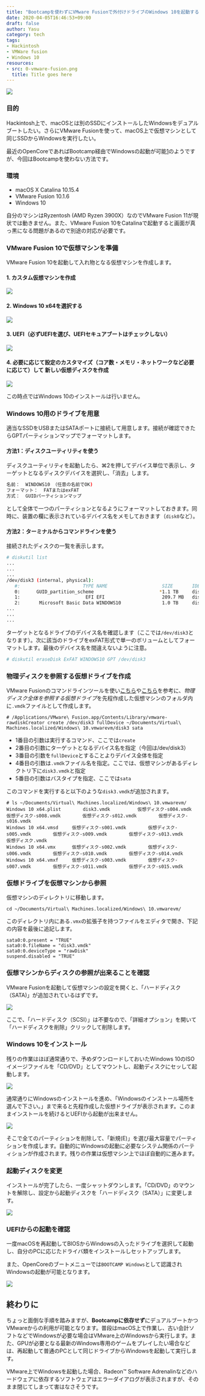 ```yaml
---
title: "Bootcampを使わずにVMware Fusionで外付けドライブのWindows 10を起動する"
date: 2020-04-05T16:46:53+09:00
draft: false
author: Yasu
category: tech
tags:
- Hackintosh
- VMWare fusion
- Windows 10
resources:
- src: 0-vmware-fusion.png
  title: Title goes here
---
```

![](0-vmware-fusion.png)

### 目的

Hackintosh上で、macOSとは別のSSDにインストールしたWindowsをデュアルブートしたい。さらにVMware Fusionを使って、macOS上で仮想マシンとして同じSSDからWindowsを実行したい。

最近のOpenCoreであればBootcamp経由でWindowsの起動が可能[1][]のようですが、今回はBootcampを使わない方法です。

### 環境

- macOS X Catalina 10.15.4
- VMware Fusion 10.1.6
- Windows 10

自分のマシンはRyzentosh (AMD Ryzen 3900X）なのでVMware Fusion 11が現状では動きません。また、VMware Fusion 10をCatalinaで起動すると画面が真っ黒になる問題があるので別途の対応が必要です。

### VMware Fusion 10で仮想マシンを準備

VMware Fusion 10を起動して入れ物となる仮想マシンを作成します。

#### 1. カスタム仮想マシンを作成

![](vmware-step-1.png)

#### 2. Windows 10 x64を選択する

![](vmware-step-2.png)

#### 3. UEFI（必ずUEFIを選び、UEFIセキュアブートはチェックしない）

![](vmware-step-3.png)

#### 4. 必要に応じて設定のカスタマイズ（コア数・メモリ・ネットワークなど必要に応じて）して 新しい仮想ディスクを作成

![](vmware-step-4.png)

この時点ではWindows 10のインストールは行いません。

### Windows 10用のドライブを用意

適当なSSDをUSBまたはSATAポートに接続して用意します。接続が確認できたらGPTパーティションマップでフォーマットします。

#### 方法1：ディスクユーティリティを使う

ディスクユーティリティを起動したら、⌘2を押してデバイス単位で表示し、ターゲットとなるディスクデバイスを選択し、「消去」します。

```bash
名前：  WINDOWS10 （任意の名前でOK)
フォーマット：  FATまたはexFAT
方式：  GUIDパーティションマップ
```
として全体で一つのパーティションとなるようにフォーマットしておきます。同時に、装置の欄に表示されているデバイス名をメモしておきます（`disk0`など）。

#### 方法2：ターミナルからコマンドラインを使う

接続されたディスクの一覧を表示します。

```bash
# diskutil list
...
...
...
/dev/disk3 (internal, physical):
   #:                       TYPE NAME                    SIZE       IDENTIFIER
   0:      GUID_partition_scheme                        *1.1 TB     disk3
   1:                        EFI EFI                     209.7 MB   disk3s1
   2:       Microsoft Basic Data WINDOWS10               1.0 TB     disk3s2
...
...
...   
```

ターゲットとなるドライブのデバイス名を確認します（ここでは`/dev/disk3`となります）。次に該当のドライブをexFAT形式で単一のボリュームとしてフォーマットします。最後のデバイス名を間違えないように注意。

```bash
# diskutil eraseDisk ExFAT WINDOWS10 GPT /dev/disk3
```

### 物理ディスクを参照する仮想ドライブを作成

VMware Fusionのコマンドラインツールを使い[こちら](http://techrem.blogspot.jp/2012/12/add-physical-disk-to-vmware-fusion.html)や[こちら](https://kb.vmware.com/s/article/2097401)を参考に、*物理ディスク全体を参照する仮想ドライブ*を先程作成した仮想マシンのフォルダ内に`.vmdk`ファイルとして作成します。

```
# /Applications/VMware\ Fusion.app/Contents/Library/vmware-rawdiskCreator create /dev/disk3 fullDevice ~/Documents/Virtual\ Machines.localized/Windows\ 10.vmwarevm/disk3 sata
```

- 1番目の引数は実行するコマンド、ここでは`create`
- 2番目の引数にターゲットとなるデバイス名を指定（今回は/dev/disk3）
- 3番目の引数を`fullDevice`とすることよりデバイス全体を指定
- 4番目の引数は`.vmdk`ファイル名を指定。ここでは、仮想マシンがあるディレクトリ下に`disk3.vmdk`と指定
- 5番目の引数はバスタイプを指定、ここでは`sata`

このコマンドを実行すると以下のような`disk3.vmdk`が追加されます。

```
# ls ~/Documents/Virtual\ Machines.localized/Windows\ 10.vmwarevm/
Windows 10 x64.plist		disk3.vmdk			仮想ディスク-s004.vmdk		仮想ディスク-s008.vmdk		仮想ディスク-s012.vmdk		仮想ディスク-s016.vmdk
Windows 10 x64.vmsd		仮想ディスク-s001.vmdk		仮想ディスク-s005.vmdk		仮想ディスク-s009.vmdk		仮想ディスク-s013.vmdk		仮想ディスク.vmdk
Windows 10 x64.vmx		仮想ディスク-s002.vmdk		仮想ディスク-s006.vmdk		仮想ディスク-s010.vmdk		仮想ディスク-s014.vmdk
Windows 10 x64.vmxf		仮想ディスク-s003.vmdk		仮想ディスク-s007.vmdk		仮想ディスク-s011.vmdk		仮想ディスク-s015.vmdk
```

### 仮想ドライブを仮想マシンから参照

仮想マシンのディレクトリに移動します。

```
cd ~/Documents/Virtual\ Machines.localized/Windows\ 10.vmwarevm/
```

このディレクトリ内にある`.vmx`の拡張子を持つファイルをエディタで開き、下記の内容を最後に追記します。

```
sata0:0.present = "TRUE"
sata0:0.fileName = "disk3.vmdk"
sata0:0.deviceType = "rawDisk"
suspend.disabled = "TRUE"
```

### 仮想マシンからディスクの参照が出来ることを確認

VMware Fusionを起動して仮想マシンの設定を開くと、「ハードディスク（SATA)」が追加されているはずです。

![](ssd-as-sata-disk.png)

ここで、「ハードディスク（SCSI）」は不要なので、「詳細オプション」を開いて「ハードディスクを削除」クリックして削除します。

### Windows 10をインストール

残りの作業はほぼ通常通りで、予めダウンロードしておいたWindows 10のISOイメージファイルを「CD/DVD」としてマウントし、起動ディスクにセッして起動します。

![](mount-iso.png)

通常通りにWindowsのインストールを進め、「Windowsのインストール場所を選んで下さい。」まで来ると先程作成した仮想ドライブが表示されます。このままインストールを続けるとUEFIから起動が出来ません。

![](windows-select-drive.png)

そこで全てのパーティションを削除して、「新規(E)」を選び最大容量でパーティションを作成します。自動的にWindowsの起動に必要なシステム関係のパーティションが作成されます。残りの作業は仮想マシン上でほぼ自動的に進みます。

### 起動ディスクを変更

インストールが完了したら、一度シャットダウンします。「CD/DVD」のマウントを解除し、設定から起動ディスクを「ハードディスク（SATA）」に変更します。

![](set-startup-disk.png)

### UEFIからの起動を確認

一度macOSを再起動してBIOSからWindowsの入ったドライブを選択して起動し、自分のPCに応じたドライバ類をインストールしセットアップします。

また、OpenCoreのブートメニューでは`BOOTCAMP Windows`として認識されWindowsの起動が可能となります。

![](oc-boot-loader.JPG)

## 終わりに

ちょっと面倒な手順を踏みますが、**Bootcampに依存せず**にデュアルブートかつVMwareからの利用が可能となります。普段はmacOS上で作業し、古い会計ソフトなどでWindowsが必要な場合はVMware上のWindowsから実行します。また、GPUが必要となる最新のWindows専用のゲームをプレイしたい場合などは、再起動して普通のPCとして同じドライブからWindowsを起動して実行します。

VMware上でWindowsを起動した場合、Radeon™ Software Adrenalinなどのハードウェアに依存するソフトウェアはエラーダイアログが表示されますが、そのまま閉じてしまって害はなさそうです。

[1]: https://osy.gitbook.io/hac-mini-guide/installation-guide/boot-camp "OpenCore Boot Camp"